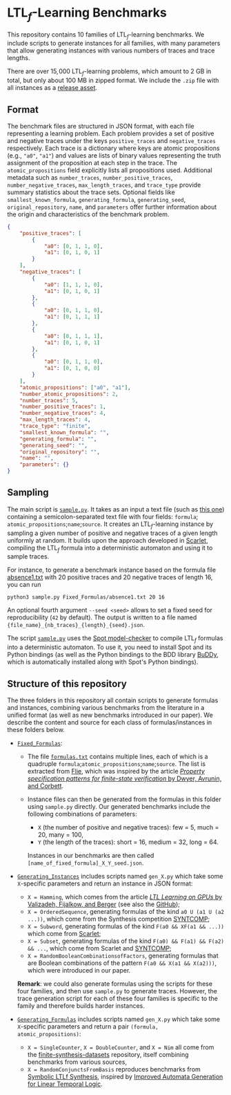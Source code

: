 # $\mathsf{LTL}_f$-Learning Benchmarks

This repository contains $10$ families of $\mathsf{LTL}_f$-learning benchmarks.
We include scripts to generate instances for all families, with many parameters that allow generating instances with various numbers of traces and trace lengths.

There are over $15,\!000$ $\mathsf{LTL}_f$-learning problems, which amount to 2 GB in total, but only about 100 MB in zipped format. We include the `.zip` file with all instances as a [release asset](https://github.com/SynthesisLab/LTLf_Learning_Benchmarks/releases/tag/benchmark).

## Format

The benchmark files are structured in JSON format, with each file representing a learning problem.
Each problem provides a set of positive and negative traces under the keys `positive_traces` and `negative_traces` respectively.
Each trace is a dictionary where keys are atomic propositions (e.g., `"a0"`, `"a1"`) and values are lists of binary values representing the truth assignment of the proposition at each step in the trace.
The `atomic_propositions` field explicitly lists all propositions used.
Additional metadata such as `number_traces`, `number_positive_traces`, `number_negative_traces`, `max_length_traces`, and `trace_type` provide summary statistics about the trace sets. Optional fields like `smallest_known_formula`, `generating_formula`, `generating_seed`, `original_repository`, `name`, and `parameters` offer further information about the origin and characteristics of the benchmark problem.

```json
{
    "positive_traces": [
        {
            "a0": [0, 1, 1, 0],
            "a1": [0, 1, 0, 1]
        }
    ],
    "negative_traces": [
        {
            "a0": [1, 1, 1, 0],
            "a1": [0, 1, 0, 1]
        },
        {
            "a0": [0, 1, 1, 0],
            "a1": [0, 1, 1, 1]
        },
        {
            "a0": [0, 1, 1, 1],
            "a1": [0, 1, 0, 1]
        },
        {
            "a0": [0, 1, 1, 0],
            "a1": [0, 1, 0, 0]
        }
    ],
    "atomic_propositions": ["a0", "a1"],
    "number_atomic_propositions": 2,
    "number_traces": 5,
    "number_positive_traces": 1,
    "number_negative_traces": 4,
    "max_length_traces": 4,
    "trace_type": "finite",
    "smallest_known_formula": "",
    "generating_formula": "",
    "generating_seed": "",
    "original_repository": "",
    "name": "",
    "parameters": {}
}
```

## Sampling

The main script is [`sample.py`](./sample.py).
It takes as an input a text file (such as [this one](./Fixed_Formulas/absence1.txt)) containing a semicolon-separated text file with four fields: `formula`; `atomic_propositions`;`name`;`source`.
It creates an $\mathsf{LTL}_f$-learning instance by sampling a given number of positive and negative traces of a given length uniformly at random.
It builds upon the approach developed in [Scarlet](https://github.com/rajarshi008/Scarlet), compiling the $\mathsf{LTL}_f$ formula into a deterministic automaton and using it to sample traces.

For instance, to generate a benchmark instance based on the formula file [absence1.txt](./Fixed_Formulas/absence1.txt) with $20$ positive traces and $20$ negative traces of length $16$, you can run

```python3 sample.py Fixed_Formulas/absence1.txt 20 16```

An optional fourth argument `--seed <seed>` allows to set a fixed seed for reproducibility (`42` by default).
The output is written to a file named `{file_name}_{nb_traces}_{length}_{seed}.json`.

The script [`sample.py`](./sample.py) uses the [Spot model-checker](https://spot.lre.epita.fr/) to compile $\mathsf{LTL}_f$ formulas into a deterministic automaton.
To use it, you need to install Spot and its Python bindings (as well as the Python bindings to the BDD library [BuDDy](https://buddy.sourceforge.net/manual/main.html), which is automatically installed along with Spot's Python bindings).

## Structure of this repository
The three folders in this repository all contain scripts to generate formulas and instances, combining various benchmarks from the literature in a unified format (as well as new benchmarks introduced in our paper).
We describe the content and source for each class of formulas/instances in these folders below.

* [`Fixed_Formulas`](./Fixed_Formulas):
	- The file [`formulas.txt`](./Fixed_Formulas/formulas.txt) contains multiple lines, each of which is a quadruple `formula`;`atomic_propositions`;`name`;`source`. The list is extracted from [Flie](https://github.com/ivan-gavran/samples2LTL), which was inspired by the article [*Property specification patterns for finite-state verification* by Dwyer, Avrunin, and Corbett](https://dl.acm.org/doi/abs/10.1145/298595.298598).
	- Instance files can then be generated from the formulas in this folder using `sample.py` directly. Our generated benchmarks include the following combinations of parameters:
		* `X` (the number of positive and negative traces): few = 5, much = 20, many = 100,
		* `Y` (the length of the traces): short = 16, medium = 32, long = 64.

      Instances in our benchmarks are then called `[name_of_fixed_formula]_X_Y_seed.json`.

* [`Generating_Instances`](./Generating_Instances) includes scripts named `gen_X.py` which take some `X`-specific parameters and return an instance in JSON format:
	- `X = Hamming`, which comes from the article [*LTL Learning on GPUs* by Valizadeh, Fijalkow, and Berger](https://link.springer.com/chapter/10.1007/978-3-031-65633-0_10) (see also the [GitHub](https://github.com/MojtabaValizadeh/ltl-learning-on-gpus));
	- `X = OrderedSequence`, generating formulas of the kind `a0 U (a1 U (a2 ...))`, which come from the Synthesis competition [SYNTCOMP](https://github.com/SYNTCOMP/benchmarks/tree/master/tlsf-fin/Patterns/Uright);
	- `X = Subword`, generating formulas of the kind `F(a0 && XF(a1 && ...))` which come from [Scarlet](https://github.com/rajarshi008/Scarlet);
	- `X = Subset`, generating formulas of the kind `F(a0) && F(a1) && F(a2) && ...`, which come from Scarlet and [SYNTCOMP](https://github.com/SYNTCOMP/benchmarks/tree/master/tlsf-fin/Patterns/GFand);
	- `X = RandomBooleanCombinationsofFactors`, generating formulas that are Boolean combinations of the pattern `F(a0 && X(a1 && X(a2)))`, which were introduced in our paper.

  **Remark**: we could also generate formulas using the scripts for these four families, and then use `sample.py` to generate traces. However, the trace generation script for each of these four families is specific to the family and therefore builds harder instances.

* [`Generating_Formulas`](./Generating_Formulas) includes scripts named `gen_X.py` which take some `X`-specific parameters and return a pair `(formula, atomic_propositions)`:
	- `X = SingleCounter`, `X = DoubleCounter`, and `X = Nim` all come from the [finite-synthesis-datasets](https://github.com/whitemech/finite-synthesis-datasets) repository, itself combining benchmarks from various sources,
	- `X = RandomConjunctsFromBasis` reproduces benchmarks from [Symbolic LTLf Synthesis](https://arxiv.org/abs/1705.08426), inspired by [Improved Automata Generation for Linear Temporal Logic](https://link.springer.com/chapter/10.1007/3-540-48683-6_23).
